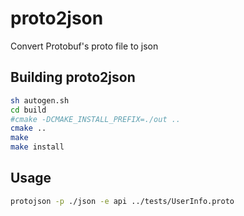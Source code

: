 # proto2json
Convert Protobuf's proto file to json

## Building proto2json

```bash
sh autogen.sh
cd build 
#cmake -DCMAKE_INSTALL_PREFIX=./out ..
cmake ..
make
make install
```

## Usage

```bash
protojson -p ./json -e api ../tests/UserInfo.proto
```